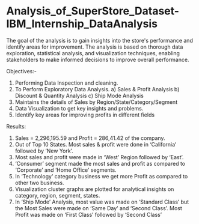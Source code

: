 # Analysis_of_SuperStore_Dataset-IBM_Internship_DataAnalysis
 The goal of the analysis is to gain insights into the store's performance and identify areas for improvement. The analysis is based on thorough data exploration, statistical analysis, and visualization techniques, enabling stakeholders to make informed decisions to improve overall performance. 

Objectives:-
1.  Performing Data Inspection and  cleaning.
2.  To Perform Exploratory Data Analysis.
     a) Sales & Profit Analysis         b) Discount & Quantity Analysis          c) Ship Mode Analysis
3. Maintains the details of Sales by Region/State/Category/Segment
3.  Data Visualization to get key insights and problems.
4.  Identify key areas for improving profits in different fields

Results:
1. Sales = 2,296,195.59 and Profit = 286,41.42 of the company.
2. Out of Top 10 States. Most sales & profit were done in ‘California’ followed by ‘New York’.
3. Most sales and profit were made in ‘West’ Region followed by ‘East’.
4. ‘Consumer’ segment made the most sales and profit as compared to ‘Corporate’ and ‘Home Office’ segments.
5. In ‘Technology’ category business we get more Profit as compared to other two business. 
6. Visualization cluster graphs are plotted for analytical insights on category, region, segment, states.
7. In ‘Ship Mode’ Analysis, most value was made on ‘Standard Class’  but the Most Sales were made on ‘Same Day’ and ‘Second Class’. Most Profit was made on ‘First Class’ followed by ‘Second Class’
